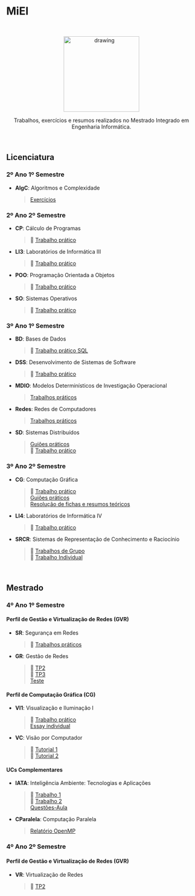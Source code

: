 # MiEI

</br>

<p align="center">
<img src="https://admin.googleusercontent.com/logo-scs-key2555945" alt="drawing" width="200"/>
</p>
<p align="center">
Trabalhos, exercícios e resumos realizados no Mestrado Integrado em Engenharia Informática.
</p>

</br>

## **Licenciatura**

### **2º Ano 1º Semestre**
- **AlgC**: Algoritmos e Complexidade
  > [Exercícios](https://github.com/joanafonsogomes/miei/tree/master/AlgC)

### **2º Ano 2º Semestre**
- **CP**: Cálculo de Programas
  > :pushpin: [Trabalho prático](https://github.com/joanafonsogomes/CP)

- **LI3**: Laboratórios de Informática III
  > :pushpin: [Trabalho prático](https://github.com/joanafonsogomes/LI3)

- **POO**: Programação Orientada a Objetos
  > :pushpin: [Trabalho prático](https://github.com/joanafonsogomes/POO)
  
- **SO**: Sistemas Operativos
   > :pushpin: [Trabalho prático](https://github.com/joanafonsogomes/SO)  

### **3º Ano 1º Semestre**
- **BD**: Bases de Dados
  > :pushpin: [Trabalho prático SQL](https://github.com/joanafonsogomes/BD_SQL)

- **DSS**: Desenvolvimento de Sistemas de Software
  > :pushpin: [Trabalho prático](https://github.com/joanafonsogomes/DSS)

- **MDIO**: Modelos Determinísticos de Investigação Operacional
  > [Trabalhos práticos](https://github.com/joanafonsogomes/miei/tree/master/MDIO) 

- **Redes**: Redes de Computadores
  > [Trabalhos práticos](https://github.com/joanafonsogomes/miei/tree/master/REDES)

- **SD**: Sistemas Distribuídos
  > [Guiões práticos](https://github.com/joanafonsogomes/miei/tree/master/SD) \
  > :pushpin: [Trabalho prático](https://github.com/joanafonsogomes/SD)

### **3º Ano 2º Semestre**

- **CG**: Computação Gráfica
  > :pushpin: [Trabalho prático](https://github.com/joanafonsogomes/CG) \
  > [Guiões práticos](https://github.com/joanafonsogomes/miei/tree/master/CG/Guioes) \
  > [Resolução de fichas e resumos teóricos](https://github.com/joanafonsogomes/miei/tree/master/CG/Fichas%26Resumos)
  
- **LI4**: Laboratórios de Informática IV
  > :pushpin: [Trabalho prático](https://github.com/joanafonsogomes/LI4)

- **SRCR**: Sistemas de Representação de Conhecimento e Raciocínio
  > :pushpin: [Trabalhos de Grupo](https://github.com/joanafonsogomes/SRCR) \
  > :pushpin: [Trabalho Individual](https://github.com/joanafonsogomes/SRCR-individual)

<br/>

## **Mestrado**

### **4º Ano 1º Semestre**
#### Perfil de Gestão e Virtualização de Redes (GVR)
 
- **SR**: Segurança em Redes

  > :pushpin: [Trabalhos práticos](https://github.com/joanafonsogomes/SR)

- **GR**: Gestão de Redes
   
  > :pushpin: [TP2](https://github.com/joanafonsogomes/GR-TP2) \
  > :pushpin: [TP3](https://github.com/joanafonsogomes/GR-TP3) \
  > [Teste](https://github.com/joanafonsogomes/miei/tree/master/GR/Teste-GR)

#### Perfil de Computação Gráfica (CG)
 
- **VI1**: Visualização e Iluminação I

  > :pushpin: [Trabalho prático](https://github.com/joanafonsogomes/VI-Group) \
  > [Essay individual](https://github.com/joanafonsogomes/miei/tree/master/VI1)

- **VC**: Visão por Computador

  > :pushpin: [Tutorial 1](https://github.com/joanafonsogomes/VC-Tutorial1) \
  > :pushpin: [Tutorial 2](https://github.com/joanafonsogomes/VC-Tutorial2)
  
#### UCs Complementares
- **IATA**: Inteligência Ambiente: Tecnologias e Aplicações
  
  > :pushpin: [Trabalho 1](https://github.com/joanafonsogomes/Ambient-Intelligence-TP1) \
  > :pushpin: [Trabalho 2](https://github.com/joanafonsogomes/Ambient-Intelligence_Angie-Chatbot) \
  > [Questões-Aula](https://github.com/joanafonsogomes/miei/tree/master/IATA)

- **CParalela**: Computação Paralela

  > [Relatório OpenMP](https://github.com/joanafonsogomes/miei/tree/master/CParalela)

### **4º Ano 2º Semestre**
#### Perfil de Gestão e Virtualização de Redes (GVR)
 
- **VR**: Virtualização de Redes 

  > :pushpin: [TP2](https://github.com/joanafonsogomes/VR-TP2)
